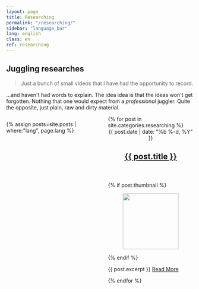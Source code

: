 ```yaml
---
layout: page
title: Researching
permalink: "/researching/"
sidebar: "language_bar"
lang: english
class: en
ref: researching
--- 
```


## Juggling researches

> Just a bunch of small videos that I have had the opportunity to record.

...and haven't had words to explain. The idea idea is that the ideas won't get forgotten. Nothing that one would expect from a _professional_ juggler. Quite the opposite, just plain, raw and dirty material.

 
<div class="small-12 columns wraptainer">

{% assign posts=site.posts | where:"lang", page.lang %}	

<div class="roll page-content">
    {% for post in site.categories.researching %}
        <header>
                <span class="post-meta">{{ post.date | date: "%b %-d, %Y" }}</span>
                <h2>
                    <a class="post-link" href="{{ post.url }}">{{ post.title }}</a>
                </h2>
        </header>
        <article>
        {% if post.thumbnail %}
            <a href="{{ site.url }}{{ post.url }}">
                <figure>
                    <img src="{{ post.thumbnail }}" class="thumb" width="150px" height="150px" />
                </figure>
            </a>
        {% endif %}
                <p>{{ post.excerpt }}  <a href="{{ post.url }}">Read More</a></p>
        </article>
    {% endfor %}
</div>

